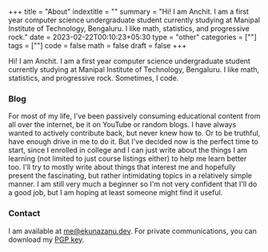 +++
title = "About"
indextitle = ""
summary = "Hi! I am Anchit. I am a first year computer science undergraduate student currently studying at Manipal Institute of Technology, Bengaluru. I like math, statistics, and progressive rock."
date = 2023-02-22T00:10:23+05:30
type = "other"
categories = [""]
tags = [""]
code = false
math = false
draft = false
+++

Hi! I am Anchit. I am a first year computer science undergraduate student currently studying at Manipal Institute of Technology, Bengaluru. I like math, statistics, and progressive rock. Sometimes, I code.

### Blog
For most of my life, I've been passively consuming educational content from all over the internet, be it on YouTube or random blogs. I have always wanted to actively contribute back, but never knew how to. Or to be truthful, have enough drive in me to do it. But I've decided now is the perfect time to start, since I enrolled in college and I can just write about the things I am learning (not limited to just course listings either) to help me learn better too. I'll try to mostly write about things that interest me and hopefully present the fascinating, but rather intimidating topics in a relatively simple manner. I am still very much a beginner so I'm not very confident that I'll do a good job, but I am hoping at least someone might find it useful.

### Contact
I am available at [me@ekunazanu.dev](mailto:me@ekunazanu.dev). For private communications, you can download my [PGP key](/misc/public.ekunazanu.key).
